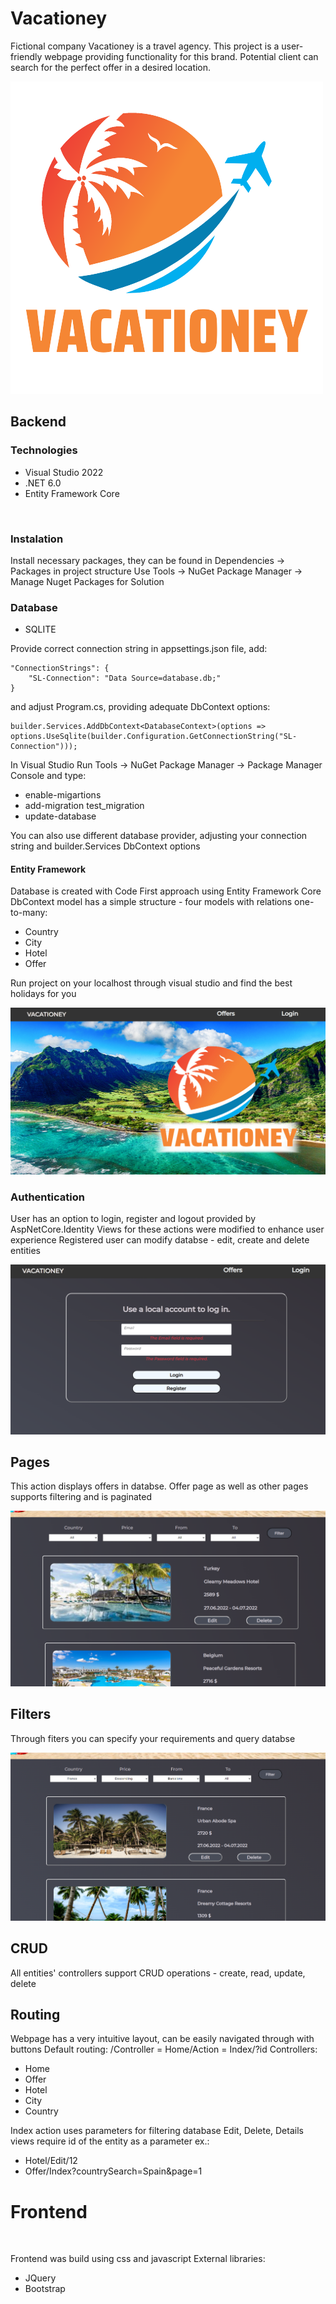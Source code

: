 # Vacationey

Fictional company Vacationey is a travel agency.
This project is a user-friendly webpage providing functionality for this brand.
Potential client can search for the perfect offer in a desired location.

![image](Back-end/wwwroot/images/icons/logo.png)

## Backend

### Technologies

- Visual Studio 2022
- .NET 6.0
- Entity Framework Core
</br>

### Instalation

Install necessary packages, they can be found in Dependencies -> Packages in project structure
Use Tools -> NuGet Package Manager -> Manage Nuget Packages for Solution
</br>

### Database

- SQLITE

Provide correct connection string in appsettings.json file, add:

    "ConnectionStrings": {
        "SL-Connection": "Data Source=database.db;"
    }

and adjust Program.cs, providing adequate DbContext options:

    builder.Services.AddDbContext<DatabaseContext>(options => options.UseSqlite(builder.Configuration.GetConnectionString("SL-Connection")));

In Visual Studio Run Tools -> NuGet Package Manager -> Package Manager Console and type:
* enable-migartions
* add-migration test_migration
* update-database

You can also use different database provider, adjusting your connection string and builder.Services DbContext options

#### Entity Framework
Database is created with Code First approach using Entity Framework Core
DbContext model has a simple structure - four models with relations one-to-many:
<ul>
<li>Country</li>
<li>City</li>
<li>Hotel</li>
<li>Offer</li>
</ul>


Run project on your localhost through visual studio and find the best holidays for you

![image](Back-end/wwwroot/images/demo/home_page.png)
</br>

### Authentication 

User has an option to login, register and logout provided by AspNetCore.Identity
Views for these actions were modified to enhance user experience
Registered user can modify databse - edit, create and delete entities

![image](Back-end/wwwroot/images/demo/login_page.png)
</br>

## Pages

This action displays offers in databse.
Offer page as well as other pages supports filtering and is paginated

![image](Back-end/wwwroot/images/demo/offer_page.png)
</br>

## Filters

Through fiters you can specify your requirements and query databse

![image](Back-end/wwwroot/images/demo/filters.png)
</br>

## CRUD

All entities' controllers support CRUD operations - create, read, update, delete
</br>

## Routing

Webpage has a very intuitive layout, can be easily navigated through with buttons
Default routing: /Controller = Home/Action = Index/?id
Controllers:
* Home
* Offer
* Hotel
* City
* Country

Index action uses parameters for filtering database
Edit, Delete, Details views require id of the entity as a parameter
ex.:
* Hotel/Edit/12
* Offer/Index?countrySearch=Spain&page=1

# Frontend
</br>

Frontend was build using css and javascript
External libraries:
* JQuery
* Bootstrap
